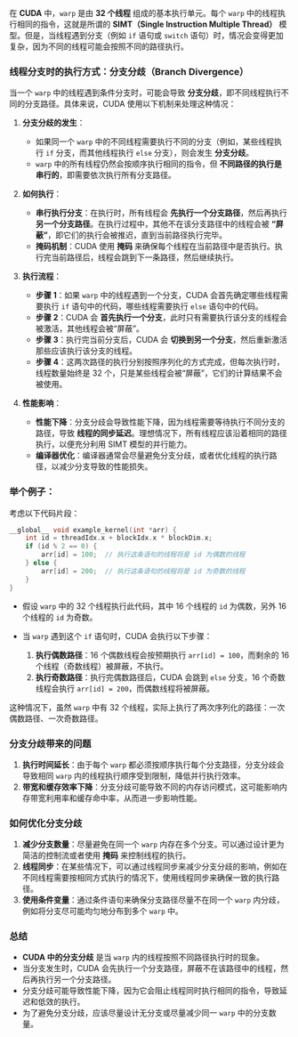 在 **CUDA** 中，`warp` 是由 **32 个线程** 组成的基本执行单元。每个 `warp` 中的线程执行相同的指令，这就是所谓的 **SIMT（Single Instruction Multiple Thread）** 模型。但是，当线程遇到分支（例如 `if` 语句或 `switch` 语句）时，情况会变得更加复杂，因为不同的线程可能会按照不同的路径执行。

### 线程分支时的执行方式：**分支分歧（Branch Divergence）**

当一个 `warp` 中的线程遇到条件分支时，可能会导致 **分支分歧**，即不同线程执行不同的分支路径。具体来说，CUDA 使用以下机制来处理这种情况：

1. **分支分歧的发生**：

   * 如果同一个 `warp` 中的不同线程需要执行不同的分支（例如，某些线程执行 `if` 分支，而其他线程执行 `else` 分支），则会发生 **分支分歧**。
   * `warp` 中的所有线程仍然会按顺序执行相同的指令，但 **不同路径的执行是串行的**，即需要依次执行所有分支路径。

2. **如何执行**：

   * **串行执行分支**：在执行时，所有线程会 **先执行一个分支路径**，然后再执行 **另一个分支路径**。在执行过程中，其他不在该分支路径中的线程会被 **“屏蔽”**，即它们的执行会被推迟，直到当前路径执行完毕。
   * **掩码机制**：CUDA 使用 **掩码** 来确保每个线程在当前路径中是否执行。执行完当前路径后，线程会跳到下一条路径，然后继续执行。

3. **执行流程**：

   * **步骤 1**：如果 `warp` 中的线程遇到一个分支，CUDA 会首先确定哪些线程需要执行 `if` 语句中的代码，哪些线程需要执行 `else` 语句中的代码。
   * **步骤 2**：CUDA 会 **首先执行一个分支**，此时只有需要执行该分支的线程会被激活，其他线程会被“屏蔽”。
   * **步骤 3**：执行完当前分支后，CUDA 会 **切换到另一个分支**，然后重新激活那些应该执行该分支的线程。
   * **步骤 4**：这两次路径的执行分别按照序列化的方式完成，但每次执行时，线程数量始终是 32 个，只是某些线程会被“屏蔽”，它们的计算结果不会被使用。

4. **性能影响**：

   * **性能下降**：分支分歧会导致性能下降，因为线程需要等待执行不同分支的路径，导致 **线程的同步延迟**。理想情况下，所有线程应该沿着相同的路径执行，以便充分利用 SIMT 模型的并行能力。
   * **编译器优化**：编译器通常会尽量避免分支分歧，或者优化线程的执行路径，以减少分支导致的性能损失。

### 举个例子：

考虑以下代码片段：

```cpp
__global__ void example_kernel(int *arr) {
    int id = threadIdx.x + blockIdx.x * blockDim.x;
    if (id % 2 == 0) {
        arr[id] = 100;  // 执行这条语句的线程将是 id 为偶数的线程
    } else {
        arr[id] = 200;  // 执行这条语句的线程将是 id 为奇数的线程
    }
}
```

* 假设 `warp` 中的 32 个线程执行此代码，其中 16 个线程的 `id` 为偶数，另外 16 个线程的 `id` 为奇数。
* 当 `warp` 遇到这个 `if` 语句时，CUDA 会执行以下步骤：

  1. **执行偶数路径**：16 个偶数线程会按预期执行 `arr[id] = 100`，而剩余的 16 个线程（奇数线程）被屏蔽，不执行。
  2. **执行奇数路径**：执行完偶数路径后，CUDA 会跳到 `else` 分支，16 个奇数线程会执行 `arr[id] = 200`，而偶数线程将被屏蔽。

这种情况下，虽然 `warp` 中有 32 个线程，实际上执行了两次序列化的路径：一次偶数路径、一次奇数路径。

### 分支分歧带来的问题

1. **执行时间延长**：由于每个 `warp` 都必须按顺序执行每个分支路径，分支分歧会导致相同 `warp` 内的线程执行顺序受到限制，降低并行执行效率。
2. **带宽和缓存效率下降**：分支分歧可能导致不同的内存访问模式，这可能影响内存带宽利用率和缓存命中率，从而进一步影响性能。

### 如何优化分支分歧

1. **减少分支数量**：尽量避免在同一个 `warp` 内存在多个分支。可以通过设计更为简洁的控制流或者使用 **掩码** 来控制线程的执行。
2. **线程同步**：在某些情况下，可以通过线程同步来减少分支分歧的影响，例如在不同线程需要按相同方式执行的情况下，使用线程同步来确保一致的执行路径。
3. **使用条件变量**：通过条件语句来确保分支路径尽量不在同一个 `warp` 内分歧，例如将分支尽可能均匀地分布到多个 `warp` 中。

### 总结

* **CUDA 中的分支分歧** 是当 `warp` 内的线程按照不同路径执行时的现象。
* 当分支发生时，CUDA 会先执行一个分支路径，屏蔽不在该路径中的线程，然后再执行另一个分支路径。
* 分支分歧可能导致性能下降，因为它会阻止线程同时执行相同的指令，导致延迟和低效的执行。
* 为了避免分支分歧，应该尽量设计无分支或尽量减少同一 `warp` 中的分支数量。
